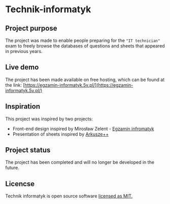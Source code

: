 # Technik-informatyk

## Project purpose

The project was made to enable people preparing for the `"IT technician"` exam to freely browse the databases of questions and sheets that appeared in previous years.

## Live demo
The project has been made available on free hosting, which can be found at the link: [https://egzamin-informatyk.5v.pl/](https://egzamin-informatyk.5v.pl/)

## Inspiration
This project was inspired by two projects:
- Front-end design inspired by Mirosław Zelent - [Egzamin infromatyk](https://egzamin-informatyk.pl/)
- Presentation of sheets inspired by [Arkusze++](http://arkuszepp.pl/)

## Project status
The project has been completed and will no longer be developed in the future.

## Licencse

Technik informatyk is open source software [licensed as MIT.](https://github.com/KoTubA/Technik-informatyk/blob/master/LICENSE)
